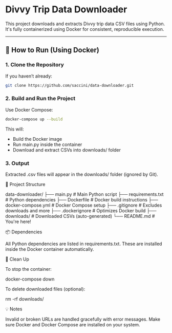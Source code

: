 # Divvy Trip Data Downloader

This project downloads and extracts Divvy trip data CSV files using Python. It's fully containerized using Docker for consistent, reproducible execution.

---

## 🚀 How to Run (Using Docker)

### 1. Clone the Repository

If you haven’t already:

```bash
git clone https://github.com/saccini/data-downloader.git
```

### 2. Build and Run the Project

Use Docker Compose:

```bash
docker-compose up --build
```
This will:

- Build the Docker image
- Run main.py inside the container
- Download and extract CSVs into downloads/ folder


### 3. Output

Extracted .csv files will appear in the downloads/ folder (ignored by Git).

🐳 Project Structure

data-downloader/
├── main.py                # Main Python script
├── requirements.txt       # Python dependencies
├── Dockerfile             # Docker build instructions
├── docker-compose.yml     # Docker Compose setup
├── .gitignore             # Excludes downloads and more
├── .dockerignore          # Optimizes Docker build
├── downloads/             # Downloaded CSVs (auto-generated)
└── README.md              # You're here!

📦 Dependencies

All Python dependencies are listed in requirements.txt. These are installed inside the Docker container automatically.

🧼 Clean Up

To stop the container:

docker-compose down

To delete downloaded files (optional):

rm -rf downloads/

💡 Notes

Invalid or broken URLs are handled gracefully with error messages.
Make sure Docker and Docker Compose are installed on your system.
